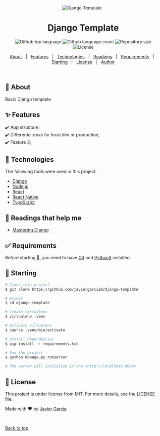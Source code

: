 <div align="center" id="top">
  <img src="./.github/app.gif" alt="Django Template" />
  &#xa0;


</div>

<h1 align="center">Django Template</h1>

<p align="center">
  <img alt="Github top language" src="https://img.shields.io/github/languages/top/javiergarciad/django-template?color=56BEB8">

  <img alt="Github language count" src="https://img.shields.io/github/languages/count/javiergarciad/django-template?color=56BEB8">

  <img alt="Repository size" src="https://img.shields.io/github/repo-size/javiergarciad/django-template?color=56BEB8">

  <img alt="License" src="https://img.shields.io/github/license/javiergarciad/django-template?color=56BEB8">

  <!-- <img alt="Github issues" src="https://img.shields.io/github/issues/javiergarciad/django-template?color=56BEB8" /> -->

  <!-- <img alt="Github forks" src="https://img.shields.io/github/forks/javiergarciad/django-template?color=56BEB8" /> -->

  <!-- <img alt="Github stars" src="https://img.shields.io/github/stars/javiergarciad/django-template?color=56BEB8" /> -->
</p>

<!-- Status -->

<!-- <h4 align="center">
	🚧  Django Template 🚀 Under construction...  🚧
</h4>

<hr> -->

<p align="center">
  <a href="#dart-about">About</a> &#xa0; | &#xa0;
  <a href="#sparkles-features">Features</a> &#xa0; | &#xa0;
  <a href="#rocket-technologies">Technologies</a> &#xa0; | &#xa0;
  <a href="#notebook-readings-that-help-me ">Readings</a> &#xa0; | &#xa0;
  <a href="#white_check_mark-requirements">Requirements</a> &#xa0; | &#xa0;
  <a href="#checkered_flag-starting">Starting</a> &#xa0; | &#xa0;
  <a href="#memo-license">License</a> &#xa0; | &#xa0;
  <a href="https://github.com/javiergarciad" target="_blank">Author</a>
</p>

<br>

## :dart: About ##

Basic Django template


## :sparkles: Features ##

:heavy_check_mark: App structure;\
:heavy_check_mark: Differente .envs for local dev or production;\
:heavy_check_mark: Feature 3;

## :rocket: Technologies ##

The following tools were used in this project:

- [Django](https://expo.io/)
- [Node.js](https://nodejs.org/en/)
- [React](https://pt-br.reactjs.org/)
- [React Native](https://reactnative.dev/)
- [TypeScript](https://www.typescriptlang.org/)

## :notebook: Readings that help me ##

- [Mastering Django](https://masteringdjango.com/django-tutorials/mastering-django-structure/)



## :white_check_mark: Requirements ##

Before starting :checkered_flag:, you need to have [Git](https://git-scm.com) and [Python3](https://python.org/) installed.

## :checkered_flag: Starting ##

```bash
# Clone this project
$ git clone https://github.com/javiergarciad/django-template

# Access
$ cd django-template

# Create virtualenv
$ virtualenv .venv

# Activate virtualenv
$ source .venv/bin/activate

# Install dependencies
$ pip install -r requirements.txt

# Run the project
$ python manage.py runserver

# The server will initialize in the <http://localhost:8000>
```

## :memo: License ##

This project is under license from MIT. For more details, see the [LICENSE](LICENSE.md) file.


Made with :heart: by <a href="https://github.com/javiergarciad" target="_blank">Javier Garcia</a>

&#xa0;

<a href="#top">Back to top</a>
